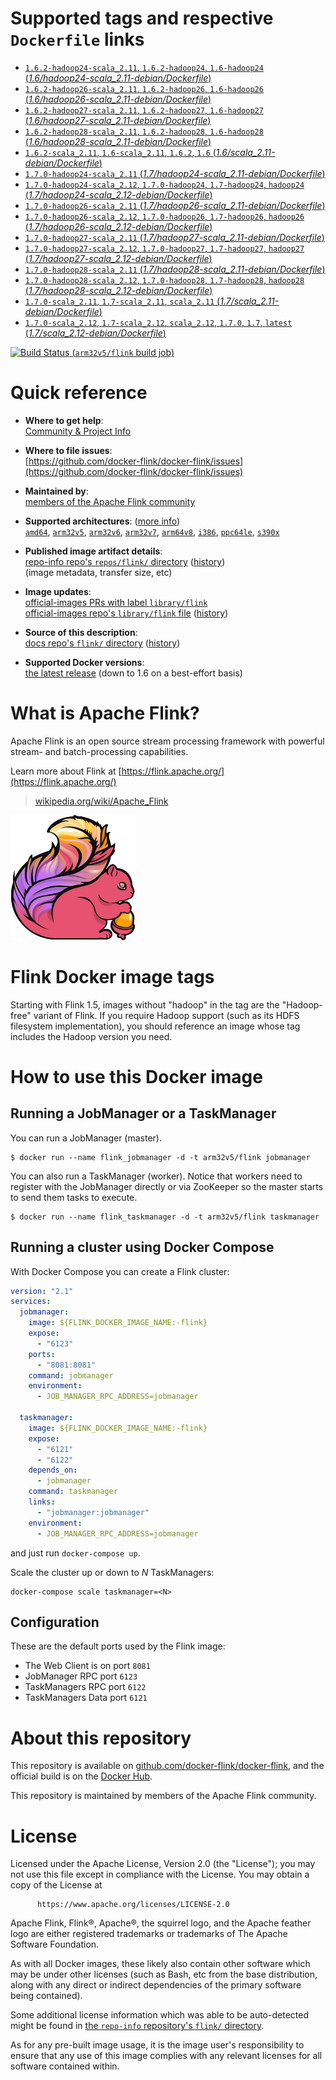 <!--

********************************************************************************

WARNING:

    DO NOT EDIT "flink/README.md"

    IT IS AUTO-GENERATED

    (from the other files in "flink/" combined with a set of templates)

********************************************************************************

-->

# Supported tags and respective `Dockerfile` links

-	[`1.6.2-hadoop24-scala_2.11`, `1.6.2-hadoop24`, `1.6-hadoop24` (*1.6/hadoop24-scala_2.11-debian/Dockerfile*)](https://github.com/docker-flink/docker-flink/blob/0a7ce6c7f2f7cc19110c61679984108ff41e3bb4/1.6/hadoop24-scala_2.11-debian/Dockerfile)
-	[`1.6.2-hadoop26-scala_2.11`, `1.6.2-hadoop26`, `1.6-hadoop26` (*1.6/hadoop26-scala_2.11-debian/Dockerfile*)](https://github.com/docker-flink/docker-flink/blob/0a7ce6c7f2f7cc19110c61679984108ff41e3bb4/1.6/hadoop26-scala_2.11-debian/Dockerfile)
-	[`1.6.2-hadoop27-scala_2.11`, `1.6.2-hadoop27`, `1.6-hadoop27` (*1.6/hadoop27-scala_2.11-debian/Dockerfile*)](https://github.com/docker-flink/docker-flink/blob/0a7ce6c7f2f7cc19110c61679984108ff41e3bb4/1.6/hadoop27-scala_2.11-debian/Dockerfile)
-	[`1.6.2-hadoop28-scala_2.11`, `1.6.2-hadoop28`, `1.6-hadoop28` (*1.6/hadoop28-scala_2.11-debian/Dockerfile*)](https://github.com/docker-flink/docker-flink/blob/0a7ce6c7f2f7cc19110c61679984108ff41e3bb4/1.6/hadoop28-scala_2.11-debian/Dockerfile)
-	[`1.6.2-scala_2.11`, `1.6-scala_2.11`, `1.6.2`, `1.6` (*1.6/scala_2.11-debian/Dockerfile*)](https://github.com/docker-flink/docker-flink/blob/0a7ce6c7f2f7cc19110c61679984108ff41e3bb4/1.6/scala_2.11-debian/Dockerfile)
-	[`1.7.0-hadoop24-scala_2.11` (*1.7/hadoop24-scala_2.11-debian/Dockerfile*)](https://github.com/docker-flink/docker-flink/blob/0a7ce6c7f2f7cc19110c61679984108ff41e3bb4/1.7/hadoop24-scala_2.11-debian/Dockerfile)
-	[`1.7.0-hadoop24-scala_2.12`, `1.7.0-hadoop24`, `1.7-hadoop24`, `hadoop24` (*1.7/hadoop24-scala_2.12-debian/Dockerfile*)](https://github.com/docker-flink/docker-flink/blob/0a7ce6c7f2f7cc19110c61679984108ff41e3bb4/1.7/hadoop24-scala_2.12-debian/Dockerfile)
-	[`1.7.0-hadoop26-scala_2.11` (*1.7/hadoop26-scala_2.11-debian/Dockerfile*)](https://github.com/docker-flink/docker-flink/blob/0a7ce6c7f2f7cc19110c61679984108ff41e3bb4/1.7/hadoop26-scala_2.11-debian/Dockerfile)
-	[`1.7.0-hadoop26-scala_2.12`, `1.7.0-hadoop26`, `1.7-hadoop26`, `hadoop26` (*1.7/hadoop26-scala_2.12-debian/Dockerfile*)](https://github.com/docker-flink/docker-flink/blob/0a7ce6c7f2f7cc19110c61679984108ff41e3bb4/1.7/hadoop26-scala_2.12-debian/Dockerfile)
-	[`1.7.0-hadoop27-scala_2.11` (*1.7/hadoop27-scala_2.11-debian/Dockerfile*)](https://github.com/docker-flink/docker-flink/blob/0a7ce6c7f2f7cc19110c61679984108ff41e3bb4/1.7/hadoop27-scala_2.11-debian/Dockerfile)
-	[`1.7.0-hadoop27-scala_2.12`, `1.7.0-hadoop27`, `1.7-hadoop27`, `hadoop27` (*1.7/hadoop27-scala_2.12-debian/Dockerfile*)](https://github.com/docker-flink/docker-flink/blob/0a7ce6c7f2f7cc19110c61679984108ff41e3bb4/1.7/hadoop27-scala_2.12-debian/Dockerfile)
-	[`1.7.0-hadoop28-scala_2.11` (*1.7/hadoop28-scala_2.11-debian/Dockerfile*)](https://github.com/docker-flink/docker-flink/blob/0a7ce6c7f2f7cc19110c61679984108ff41e3bb4/1.7/hadoop28-scala_2.11-debian/Dockerfile)
-	[`1.7.0-hadoop28-scala_2.12`, `1.7.0-hadoop28`, `1.7-hadoop28`, `hadoop28` (*1.7/hadoop28-scala_2.12-debian/Dockerfile*)](https://github.com/docker-flink/docker-flink/blob/0a7ce6c7f2f7cc19110c61679984108ff41e3bb4/1.7/hadoop28-scala_2.12-debian/Dockerfile)
-	[`1.7.0-scala_2.11`, `1.7-scala_2.11`, `scala_2.11` (*1.7/scala_2.11-debian/Dockerfile*)](https://github.com/docker-flink/docker-flink/blob/0a7ce6c7f2f7cc19110c61679984108ff41e3bb4/1.7/scala_2.11-debian/Dockerfile)
-	[`1.7.0-scala_2.12`, `1.7-scala_2.12`, `scala_2.12`, `1.7.0`, `1.7`, `latest` (*1.7/scala_2.12-debian/Dockerfile*)](https://github.com/docker-flink/docker-flink/blob/0a7ce6c7f2f7cc19110c61679984108ff41e3bb4/1.7/scala_2.12-debian/Dockerfile)

[![Build Status](https://doi-janky.infosiftr.net/job/multiarch/job/arm32v5/job/flink/badge/icon) (`arm32v5/flink` build job)](https://doi-janky.infosiftr.net/job/multiarch/job/arm32v5/job/flink/)

# Quick reference

-	**Where to get help**:  
	[Community & Project Info](https://flink.apache.org/community.html)

-	**Where to file issues**:  
	[https://github.com/docker-flink/docker-flink/issues](https://github.com/docker-flink/docker-flink/issues)

-	**Maintained by**:  
	[members of the Apache Flink community](https://github.com/docker-flink/docker-flink)

-	**Supported architectures**: ([more info](https://github.com/docker-library/official-images#architectures-other-than-amd64))  
	[`amd64`](https://hub.docker.com/r/amd64/flink/), [`arm32v5`](https://hub.docker.com/r/arm32v5/flink/), [`arm32v6`](https://hub.docker.com/r/arm32v6/flink/), [`arm32v7`](https://hub.docker.com/r/arm32v7/flink/), [`arm64v8`](https://hub.docker.com/r/arm64v8/flink/), [`i386`](https://hub.docker.com/r/i386/flink/), [`ppc64le`](https://hub.docker.com/r/ppc64le/flink/), [`s390x`](https://hub.docker.com/r/s390x/flink/)

-	**Published image artifact details**:  
	[repo-info repo's `repos/flink/` directory](https://github.com/docker-library/repo-info/blob/master/repos/flink) ([history](https://github.com/docker-library/repo-info/commits/master/repos/flink))  
	(image metadata, transfer size, etc)

-	**Image updates**:  
	[official-images PRs with label `library/flink`](https://github.com/docker-library/official-images/pulls?q=label%3Alibrary%2Fflink)  
	[official-images repo's `library/flink` file](https://github.com/docker-library/official-images/blob/master/library/flink) ([history](https://github.com/docker-library/official-images/commits/master/library/flink))

-	**Source of this description**:  
	[docs repo's `flink/` directory](https://github.com/docker-library/docs/tree/master/flink) ([history](https://github.com/docker-library/docs/commits/master/flink))

-	**Supported Docker versions**:  
	[the latest release](https://github.com/docker/docker-ce/releases/latest) (down to 1.6 on a best-effort basis)

# What is Apache Flink?

Apache Flink is an open source stream processing framework with powerful stream- and batch-processing capabilities.

Learn more about Flink at [https://flink.apache.org/](https://flink.apache.org/)

> [wikipedia.org/wiki/Apache_Flink](https://en.wikipedia.org/wiki/Apache_Flink)

![logo](https://raw.githubusercontent.com/docker-library/docs/71398f44551617e3934a86b4b7a3c770ae093b59/flink/logo.png)

# Flink Docker image tags

Starting with Flink 1.5, images without "hadoop" in the tag are the "Hadoop-free" variant of Flink. If you require Hadoop support (such as its HDFS filesystem implementation), you should reference an image whose tag includes the Hadoop version you need.

# How to use this Docker image

## Running a JobManager or a TaskManager

You can run a JobManager (master).

```console
$ docker run --name flink_jobmanager -d -t arm32v5/flink jobmanager
```

You can also run a TaskManager (worker). Notice that workers need to register with the JobManager directly or via ZooKeeper so the master starts to send them tasks to execute.

```console
$ docker run --name flink_taskmanager -d -t arm32v5/flink taskmanager
```

## Running a cluster using Docker Compose

With Docker Compose you can create a Flink cluster:

```yml
version: "2.1"
services:
  jobmanager:
    image: ${FLINK_DOCKER_IMAGE_NAME:-flink}
    expose:
      - "6123"
    ports:
      - "8081:8081"
    command: jobmanager
    environment:
      - JOB_MANAGER_RPC_ADDRESS=jobmanager

  taskmanager:
    image: ${FLINK_DOCKER_IMAGE_NAME:-flink}
    expose:
      - "6121"
      - "6122"
    depends_on:
      - jobmanager
    command: taskmanager
    links:
      - "jobmanager:jobmanager"
    environment:
      - JOB_MANAGER_RPC_ADDRESS=jobmanager
```

and just run `docker-compose up`.

Scale the cluster up or down to *N* TaskManagers:

```console
docker-compose scale taskmanager=<N>
```

## Configuration

These are the default ports used by the Flink image:

-	The Web Client is on port `8081`
-	JobManager RPC port `6123`
-	TaskManagers RPC port `6122`
-	TaskManagers Data port `6121`

# About this repository

This repository is available on [github.com/docker-flink/docker-flink](https://github.com/docker-flink/docker-flink), and the official build is on the [Docker Hub](https://hub.docker.com/_/flink/).

This repository is maintained by members of the Apache Flink community.

# License

Licensed under the Apache License, Version 2.0 (the "License"); you may not use this file except in compliance with the License. You may obtain a copy of the License at

	      https://www.apache.org/licenses/LICENSE-2.0

Apache Flink, Flink®, Apache®, the squirrel logo, and the Apache feather logo are either registered trademarks or trademarks of The Apache Software Foundation.

As with all Docker images, these likely also contain other software which may be under other licenses (such as Bash, etc from the base distribution, along with any direct or indirect dependencies of the primary software being contained).

Some additional license information which was able to be auto-detected might be found in [the `repo-info` repository's `flink/` directory](https://github.com/docker-library/repo-info/tree/master/repos/flink).

As for any pre-built image usage, it is the image user's responsibility to ensure that any use of this image complies with any relevant licenses for all software contained within.
